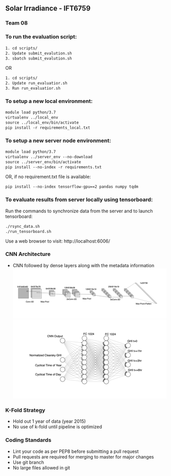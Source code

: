 ## Solar Irradiance - IFT6759

### Team 08

### To run the evaluation script:

```console
1. cd scripts/
2. Update submit_evalution.sh 
3. sbatch submit_evalution.sh
```
OR
```console
1. cd scripts/
2. Update run_evaluatior.sh 
3. Run run_evaluatior.sh
```

### To setup a new local environment:

```console
module load python/3.7
virtualenv ../local_env
source ../local_env/bin/activate
pip install -r requirements_local.txt
```

### To setup a new server node environment:

```console
module load python/3.7
virtualenv ../server_env --no-download
source ../server_env/bin/activate
pip install --no-index -r requirements.txt
```
OR, if no requirement.txt file is available:
```console
pip install --no-index tensorflow-gpu==2 pandas numpy tqdm
```

### To evaluate results from server locally using tensorboard:

Run the commands to synchronize data from the server and to launch tensorboard:
```console
./rsync_data.sh
./run_tensorboard.sh
```
Use a web browser to visit: http://localhost:6006/
 
 ### CNN Architecture 
 * CNN followed by dense layers along with the metadata information
![CNN](https://github.com/harmanpreet93/Solar-irradiance-prediction/blob/master/Notebooks/CNN.png)  
![NN](https://github.com/harmanpreet93/Solar-irradiance-prediction/blob/master/Notebooks/NN.png)
 
 
### K-Fold Strategy

* Hold out 1 year of data (year 2015)
* No use of k-fold until pipeline is optimized
 
### Coding Standards

* Lint your code as per PEP8 before submitting a pull request
* Pull requests are required for merging to master for major changes
* Use git branch
* No large files allowed in git  

